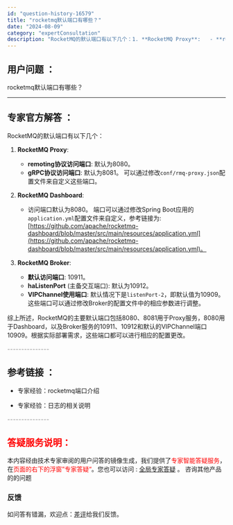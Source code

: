 ```yaml
---
id: "question-history-16579"
title: "rocketmq默认端口有哪些？"
date: "2024-08-09"
category: "expertConsultation"
description: "RocketMQ的默认端口有以下几个：1. **RocketMQ Proxy**:   - **remoting协议访问端口**: 默认为8080。   - **gRPC协议访问端口**: 默认为8081。   可以通过修改`conf/rmq-proxy.json`配置文件来自定义这些端口。2. *"
---
```


## 用户问题 ： 
 rocketmq默认端口有哪些？  

---------------
## 专家官方解答 ：

RocketMQ的默认端口有以下几个：

1. **RocketMQ Proxy**:
   - **remoting协议访问端口**: 默认为8080。
   - **gRPC协议访问端口**: 默认为8081。
   可以通过修改`conf/rmq-proxy.json`配置文件来自定义这些端口。

2. **RocketMQ Dashboard**:
   - 访问端口默认为8080。
   端口可以通过修改Spring Boot应用的`application.yml`配置文件来自定义，参考链接为:[https://github.com/apache/rocketmq-dashboard/blob/master/src/main/resources/application.yml](https://github.com/apache/rocketmq-dashboard/blob/master/src/main/resources/application.yml)。

3. **RocketMQ Broker**:
   - **默认访问端口**: 10911。
   - **haListenPort** (主备交互端口): 默认为10912。
   - **VIPChannel使用端口**: 默认情况下是`listenPort-2`，即默认值为10909。
   这些端口可以通过修改Broker的配置文件中的相应参数进行调整。

综上所述，RocketMQ的主要默认端口包括8080、8081用于Proxy服务，8080用于Dashboard，以及Broker服务的10911、10912和默认的VIPChannel端口10909。根据实际部署需求，这些端口都可以进行相应的配置更改。


<font color="#949494">---------------</font> 


## 参考链接 ：

* 专家经验：rocketmq端口介绍 
 
 * 专家经验：日志的相关说明 


 <font color="#949494">---------------</font> 
 


## <font color="#FF0000">答疑服务说明：</font> 

本内容经由技术专家审阅的用户问答的镜像生成，我们提供了<font color="#FF0000">专家智能答疑服务</font>，在<font color="#FF0000">页面的右下的浮窗”专家答疑“</font>。您也可以访问 : [全局专家答疑](https://answer.opensource.alibaba.com/docs/intro) 。 咨询其他产品的的问题

### 反馈
如问答有错漏，欢迎点：[差评](https://ai.nacos.io/user/feedbackByEnhancerGradePOJOID?enhancerGradePOJOId=16582)给我们反馈。
